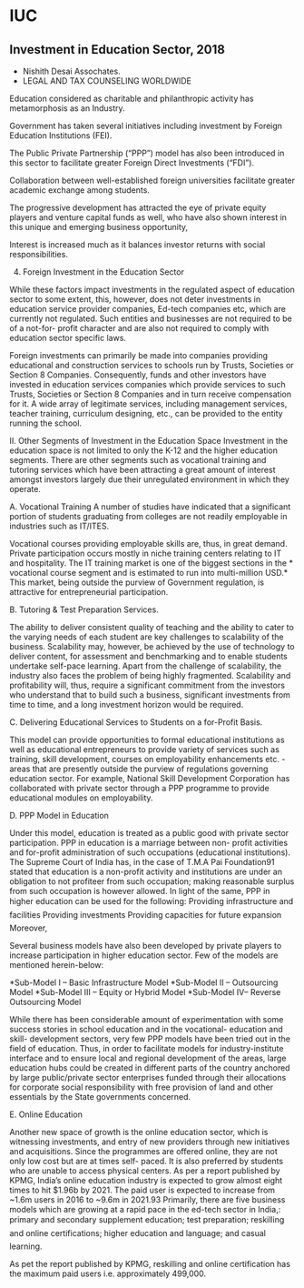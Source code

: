 # IUC

## Investment in Education Sector, 2018
- Nishith Desai Assochates.
- LEGAL AND TAX COUNSELING WORLDWIDE

Education considered as charitable and philanthropic activity has metamorphosis as an Industry.

Government has taken several initiatives including investment by Foreign Education Institutions (FEI). 

The Public Private Partnership (“PPP”) model has also been introduced in this sector to facilitate greater Foreign Direct Investments (“FDI”). 

Collaboration between well-established foreign universities facilitate greater academic exchange among students. 

The progressive development has attracted the eye of private equity players and venture capital funds as well, who have also shown interest in this unique and emerging business opportunity, 

Interest is increased much as it balances investor returns with social responsibilities.


4. Foreign Investment in the Education Sector

While these factors impact investments in the regulated aspect of education sector to some extent, this, however, does not deter investments in education service provider companies, Ed-tech companies etc, which are currently not regulated. Such entities and businesses are not required to be of a not-for- profit character and are also not required to comply with education sector specific laws.

Foreign investments can primarily be made into companies providing educational and construction services to schools run by Trusts, Societies or Section 8 Companies. Consequently, funds and other investors have invested in education services companies which provide services to such Trusts, Societies or Section 8 Companies and in turn receive compensation for it. A wide array of legitimate services, including management services, teacher training, curriculum designing, etc., can be provided to the entity running the school.

II. Other Segments of Investment in the Education Space Investment in the education space is not limited to only the K-12 and the higher education segments. There are other segments such as vocational training and tutoring services which have been attracting a great amount of interest amongst investors largely due their unregulated environment in which they operate.

A. Vocational Training A number of studies have indicated that a significant portion of students graduating from colleges are not readily employable in industries such as IT/ITES.

Vocational courses providing employable skills are, thus, in great demand. Private participation occurs mostly in niche training centers relating to IT and hospitality. The IT training market is one of the biggest sections in the * vocational course segment and is estimated to run into multi-million USD.* This market, being outside the purview of Government regulation, is attractive for entrepreneurial participation.

B. Tutoring & Test Preparation Services.

The ability to deliver consistent quality of teaching and the ability to cater to the varying needs of each student are key challenges to scalability of the business. Scalability may, however, be achieved by the use of technology to deliver content, for assessment and benchmarking and to enable students undertake self-pace learning. Apart from the challenge of scalability, the industry also faces the problem of being highly fragmented. Scalability and profitability will, thus, require a significant commitment from the investors who understand that to build such a business, significant investments from time to time, and a long investment horizon would be required.

C. Delivering Educational Services to Students on a for-Profit Basis.

This model can provide opportunities to formal educational institutions as well as educational entrepreneurs to provide variety of services such as training, skill development, courses on employability enhancements etc. - areas that are presently outside the purview of regulations governing education sector. 
For example, National Skill Development Corporation has collaborated with private sector through a PPP programme to provide educational modules on employability. 

D. PPP Model in Education

Under this model, education is treated as a public good with private sector participation. PPP in education is a marriage between non- profit activities and for-profit administration of such occupations (educational institutions). 
The Supreme Court of India has, in the case of T.M.A Pai Foundation91 stated that education is a non-profit activity and institutions are under an obligation to not profiteer from such occupation; making reasonable surplus from such occupation is however allowed.
In light of the same, PPP in higher education can be used for the following: Providing infrastructure and facilities Providing investments Providing capacities for future expansion Moreover, 

Several business models have also been developed by private players to increase participation in higher education sector. Few of the models are mentioned herein-below: 

*Sub-Model I – Basic Infrastructure Model
*Sub-Model II – Outsourcing Model
*Sub-Model III – Equity or Hybrid Model
*Sub-Model IV– Reverse Outsourcing Model

While there has been considerable amount of experimentation with some success stories in school education and in the vocational- education and skill- development sectors, very few PPP models have been tried out in the field of education. Thus, in order to facilitate models for industry-institute interface and to ensure local and regional development of the areas, large education hubs could be created in different parts of the country anchored by large public/private sector enterprises funded through their allocations for corporate social responsibility with free provision of land and other essentials by the State governments concerned.


E. Online Education 

Another new space of growth is the online education sector, 
which is witnessing investments, and entry of new providers through new initiatives and acquisitions.
Since the programmes are offered online, they are not only low cost but are at times self- paced. 
It is also preferred by students who are unable to access physical centers.
As per a report published by KPMG, India’s online education industry is expected to grow almost eight times to hit $1.96b by 2021.
The paid user is expected to increase from ~1.6m users in 2016 to ~9.6m in 2021.93 Primarily, there are five business models which are growing at a rapid pace in the ed-tech sector in India,: 
primary and secondary supplement education; 
test preparation; 
reskilling and online certifications;
higher education and language; and 
casual learning.

As pet the report published by KPMG, reskilling and online certification has the maximum paid users i.e. approximately 499,000.

